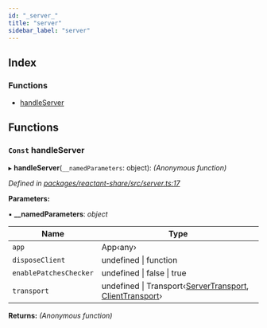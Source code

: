 ```yaml
---
id: "_server_"
title: "server"
sidebar_label: "server"
---
```


## Index

### Functions

* [handleServer](_server_.md#const-handleserver)

## Functions

### `Const` handleServer

▸ **handleServer**(`__namedParameters`: object): *(Anonymous function)*

*Defined in [packages/reactant-share/src/server.ts:17](https://github.com/unadlib/reactant/blob/a089af11/packages/reactant-share/src/server.ts#L17)*

**Parameters:**

▪ **__namedParameters**: *object*

Name | Type |
------ | ------ |
`app` | App‹any› |
`disposeClient` | undefined &#124; function |
`enablePatchesChecker` | undefined &#124; false &#124; true |
`transport` | undefined &#124; Transport‹[ServerTransport](../interfaces/_interfaces_.servertransport.md), [ClientTransport](../interfaces/_interfaces_.clienttransport.md)› |

**Returns:** *(Anonymous function)*
